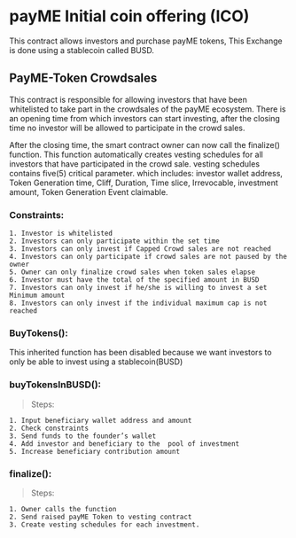 # payME Initial coin offering (ICO) 

This contract allows investors and purchase payME tokens, This Exchange is done using a stablecoin called BUSD. 

## PayME-Token Crowdsales

This contract is responsible for allowing investors that have been whitelisted to take part in the crowdsales of the payME ecosystem.
There is an opening time from which investors can start investing, after the closing time no investor will be allowed to participate in the crowd sales. 

After the closing time, the smart contract owner can now call the finalize() function. This function automatically creates vesting schedules for all investors that have participated in the crowd sale. vesting schedules contains five(5) critical parameter. which includes: investor wallet address, Token Generation time, Cliff, Duration, Time slice, Irrevocable, investment amount, Token Generation Event claimable.

### Constraints:

    1. Investor is whitelisted
    2. Investors can only participate within the set time
    3. Investors can only invest if Capped Crowd sales are not reached
    4. Investors can only participate if crowd sales are not paused by the owner
    5. Owner can only finalize crowd sales when token sales elapse
    6. Investor must have the total of the specified amount in BUSD
    7. Investors can only invest if he/she is willing to invest a set Minimum amount
    8. Investors can only invest if the individual maximum cap is not reached

### BuyTokens():

This inherited function has been disabled because we want investors to only be able to invest  using a stablecoin(BUSD)

### buyTokensInBUSD():

> Steps:

    1. Input beneficiary wallet address and amount
    2. Check constraints
    3. Send funds to the founder’s wallet
    4. Add investor and beneficiary to the  pool of investment
    5. Increase beneficiary contribution amount


### finalize():

> Steps:

    1. Owner calls the function
    2. Send raised payME Token to vesting contract
    3. Create vesting schedules for each investment. 


